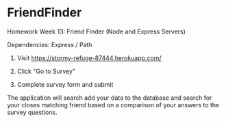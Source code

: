 # FriendFinder
Homework Week 13: Friend Finder (Node and Express Servers)

Dependencies: Express / Path

1. Visit https://stormy-refuge-87444.herokuapp.com/

2. Click "Go to Survey"

5. Complete survey form and submit

The application will search add your data to the database and search for your closes matching friend based on a comparison of your answers to the survey questions.
